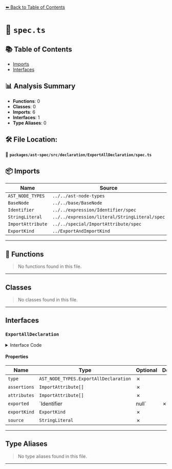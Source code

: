 [⬅️ Back to Table of Contents](../../../../../index.md)

# 📄 `spec.ts`

## 📚 Table of Contents

- [Imports](#imports)
- [Interfaces](#interfaces)

## 📊 Analysis Summary

- **Functions**: 0
- **Classes**: 0
- **Imports**: 6
- **Interfaces**: 1
- **Type Aliases**: 0

## 🛠️ File Location:
📂 **`packages/ast-spec/src/declaration/ExportAllDeclaration/spec.ts`**

## 📦 Imports

| Name | Source |
|------|--------|
| `AST_NODE_TYPES` | `../../ast-node-types` |
| `BaseNode` | `../../base/BaseNode` |
| `Identifier` | `../../expression/Identifier/spec` |
| `StringLiteral` | `../../expression/literal/StringLiteral/spec` |
| `ImportAttribute` | `../../special/ImportAttribute/spec` |
| `ExportKind` | `../ExportAndImportKind` |


---

## 🔧 Functions

> No functions found in this file.


---

## Classes

> No classes found in this file.


---

## Interfaces

### `ExportAllDeclaration`

<details><summary>Interface Code</summary>

```ts
export interface ExportAllDeclaration extends BaseNode {
  type: AST_NODE_TYPES.ExportAllDeclaration;
  /**
   * The assertions declared for the export.
   * @example
   * ```ts
   * export * from 'mod' assert \{ type: 'json' \};
   * ```
   * @deprecated Replaced with {@link `attributes`}.
   */
  assertions: ImportAttribute[];
  /**
   * The attributes declared for the export.
   * @example
   * ```ts
   * export * from 'mod' with \{ type: 'json' \};
   * ```
   */
  attributes: ImportAttribute[];
  /**
   * The name for the exported items (`as X`). `null` if no name is assigned.
   */
  exported: Identifier | null;
  /**
   * The kind of the export.
   */
  exportKind: ExportKind;
  /**
   * The source module being exported from.
   */
  source: StringLiteral;
}
```
</details>

#### Properties

| Name | Type | Optional | Description |
|------|------|----------|-------------|
| `type` | `AST_NODE_TYPES.ExportAllDeclaration` | ✗ |  |
| `assertions` | `ImportAttribute[]` | ✗ |  |
| `attributes` | `ImportAttribute[]` | ✗ |  |
| `exported` | `Identifier | null` | ✗ |  |
| `exportKind` | `ExportKind` | ✗ |  |
| `source` | `StringLiteral` | ✗ |  |


---

## Type Aliases

> No type aliases found in this file.


---